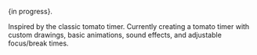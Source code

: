 {in progress}. 


Inspired by the classic tomato timer. Currently creating a tomato timer with custom drawings, basic animations, sound effects, and adjustable focus/break times. 